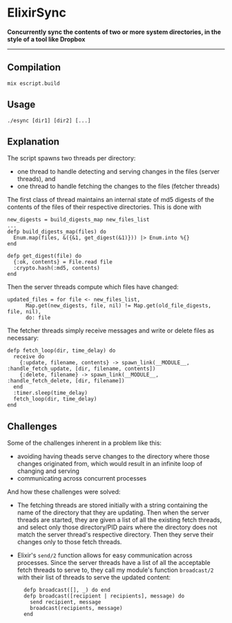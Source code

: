 # ElixirSync
**Concurrently sync the contents of two or more system directories, in the style of a tool like Dropbox**
***
## Compilation
    mix escript.build
    
## Usage
    ./esync [dir1] [dir2] [...]
    
## Explanation
The script spawns two threads per directory:
* one thread to handle detecting and serving changes in the files (server threads), and
* one thread to handle fetching the changes to the files (fetcher threads)
 
The first class of thread maintains an internal state of md5 digests of the contents of the files of their respective directories.  This is done with  

    new_digests = build_digests_map new_files_list
    ...
    defp build_digests_map(files) do
      Enum.map(files, &({&1, get_digest(&1)})) |> Enum.into %{}
    end

    defp get_digest(file) do
      {:ok, contents} = File.read file
      :crypto.hash(:md5, contents)
    end


Then the server threads compute which files have changed:
    
    updated_files = for file <- new_files_list,
          Map.get(new_digests, file, nil) != Map.get(old_file_digests, file, nil),
          do: file

The fetcher threads simply receive messages and write or delete files as necessary:

    defp fetch_loop(dir, time_delay) do
      receive do
        {:update, filename, contents} -> spawn_link(__MODULE__, :handle_fetch_update, [dir, filename, contents])
        {:delete, filename} -> spawn_link(__MODULE__, :handle_fetch_delete, [dir, filename])
      end
      :timer.sleep(time_delay)
      fetch_loop(dir, time_delay)
    end

## Challenges
Some of the challenges inherent in a problem like this:
* avoiding having theads serve changes to the directory where those changes originated from, which would result in an infinite loop of changing and serving
* communicating across concurrent processes

And how these challenges were solved:
* The fetching threads are stored initially with a string containing the name of the directory that they are updating.  Then when the server threads are started, they are given a list of all the existing fetch threads, and select only those directory/PID pairs where the directory does not match the server thread's respective directory.  Then they serve their changes only to those fetch threads.
* Elixir's `send/2` function allows for easy communication across processes.  Since the server threads have a list of all the acceptable fetch threads to serve to, they call my module's function `broadcast/2` with their list of threads to serve the updated content:


    
        defp broadcast([], _) do end
        defp broadcast([recipient | recipients], message) do
          send recipient, message
          broadcast(recipients, message)
        end
